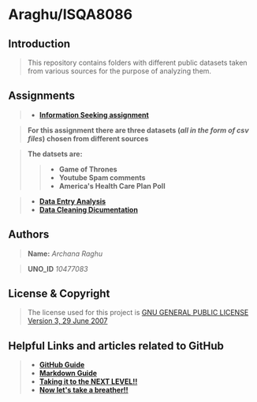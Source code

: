 # Araghu/ISQA8086

## **Introduction**

> This repository contains folders with different public datasets taken from various sources for the purpose of analyzing them.

## **Assignments**

> * [**Information Seeking assignment**](https://github.com/ArchanaRaghu512/Araghu8086/tree/master/data-set)   

> **For this assignment there are three datasets (_all in the form of csv files_) chosen from different sources**

> **The datsets are:**
>> * **Game of Thrones**
>> * **Youtube Spam comments**
>> * **America's Health Care Plan Poll**

> * [**Data Entry Analysis**](https://github.com/ArchanaRaghu512/Araghu8086)    
> * [**Data Cleaning Dicumentation**](https://github.com/ArchanaRaghu512/Araghu8086)

## **Authors**

> **Name:** _Archana Raghu_

> **UNO_ID** _10477083_

## **License & Copyright**

> The license used for this project is [GNU GENERAL PUBLIC LICENSE Version 3, 29 June 2007](https://github.com/ArchanaRaghu512/Araghu8086/blob/master/LICENSE)

## **Helpful Links and articles related to GitHub**

> * [**GitHub Guide**](https://guides.github.com/activities/hello-world/)   
> * [**Markdown Guide**](https://www.markdownguide.org)   
> * [**Taking it to the NEXT LEVEL!!**](https://www.codeschool.com/courses/mastering-github)     
> * [**Now let's take a breather!!**](https://i.pinimg.com/736x/74/56/0e/74560e4271d599f06e4b93e71f4a3836--calvin-and-hobbes-quotes-calvin--hobbes.jpg)   




